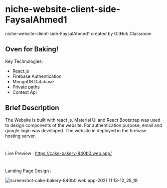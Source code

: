 # niche-website-client-side-FaysalAhmed1
niche-website-client-side-FaysalAhmed1 created by GitHub Classroom
<h2> Oven for Baking! </h2>

Key Technologies: 
* React.js
* Firebase Authentication
* MongoDB Database
* Private paths
* Context Api

## Brief Description

The Website is built with react js. Material Ui and React Bootstrap was used to design components of the website. For authentication purpose, email and google login was developed. The website in deployed in the firebase hosting server. 
#

Live Preview : https://cake-bakery-840b0.web.app/
#
Landing Page Design : 

![screenshot-cake-bakery-840b0 web app-2021 11 13-12_28_19](https://user-images.githubusercontent.com/51537471/141608652-019f28db-eccb-4ed5-b550-22c0741b9da3.png)
